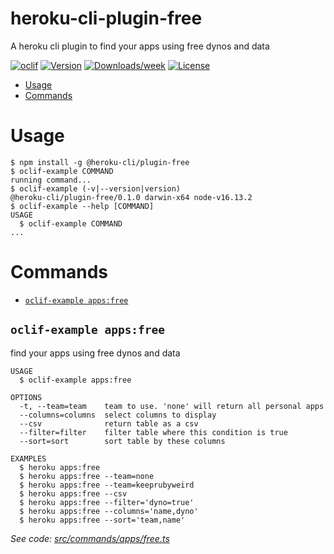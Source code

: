 heroku-cli-plugin-free
===============

A heroku cli plugin to find your apps using free dynos and data

[![oclif](https://img.shields.io/badge/cli-oclif-brightgreen.svg)](https://oclif.io)
[![Version](https://img.shields.io/npm/v/heroku-cli-plugin-free.svg)](https://npmjs.org/package/@heroku-cli/plugin-free)
[![Downloads/week](https://img.shields.io/npm/dw/heroku-cli-plugin-free.svg)](https://npmjs.org/package/@heroku-cli/plugin-free)
[![License](https://img.shields.io/npm/l/heroku-cli-plugin-free.svg)](https://github.com/heroku/heroku-cli-plugin-free/blob/master/package.json)

<!-- toc -->
* [Usage](#usage)
* [Commands](#commands)
<!-- tocstop -->
# Usage
<!-- usage -->
```sh-session
$ npm install -g @heroku-cli/plugin-free
$ oclif-example COMMAND
running command...
$ oclif-example (-v|--version|version)
@heroku-cli/plugin-free/0.1.0 darwin-x64 node-v16.13.2
$ oclif-example --help [COMMAND]
USAGE
  $ oclif-example COMMAND
...
```
<!-- usagestop -->
# Commands
<!-- commands -->
* [`oclif-example apps:free`](#oclif-example-appsfree)

## `oclif-example apps:free`

find your apps using free dynos and data

```
USAGE
  $ oclif-example apps:free

OPTIONS
  -t, --team=team    team to use. 'none' will return all personal apps
  --columns=columns  select columns to display
  --csv              return table as a csv
  --filter=filter    filter table where this condition is true
  --sort=sort        sort table by these columns

EXAMPLES
  $ heroku apps:free
  $ heroku apps:free --team=none
  $ heroku apps:free --team=keeprubyweird
  $ heroku apps:free --csv
  $ heroku apps:free --filter='dyno=true'
  $ heroku apps:free --columns='name,dyno'
  $ heroku apps:free --sort='team,name'
```

_See code: [src/commands/apps/free.ts](https://github.com/heroku/heroku-cli-plugin-free/blob/v0.1.0/src/commands/apps/free.ts)_
<!-- commandsstop -->
